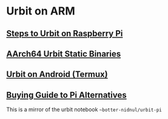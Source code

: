 # Urbit on ARM

## [Steps to Urbit on Raspberry Pi](Steps_to_Urbit_on_Raspberry_Pi.md)

## [AArch64 Urbit Static Binaries](AArch64_Urbit_Static_Binaries.md)

## [Urbit on Android (Termux)](Urbit_on_Android_Termux.md)

## [Buying Guide to Pi Alternatives](Buying_Guide.md)

This is a mirror of the urbit notebook `~botter-nidnul/urbit-pi`
